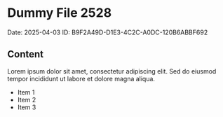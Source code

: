 # Dummy File 2528

Date: 2025-04-03
ID: B9F2A49D-D1E3-4C2C-A0DC-120B6ABBF692

## Content

Lorem ipsum dolor sit amet, consectetur adipiscing elit.
Sed do eiusmod tempor incididunt ut labore et dolore magna aliqua.

* Item 1
* Item 2
* Item 3


